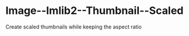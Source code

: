 Image--Imlib2--Thumbnail--Scaled
================================

Create scaled thumbnails while keeping the aspect ratio
